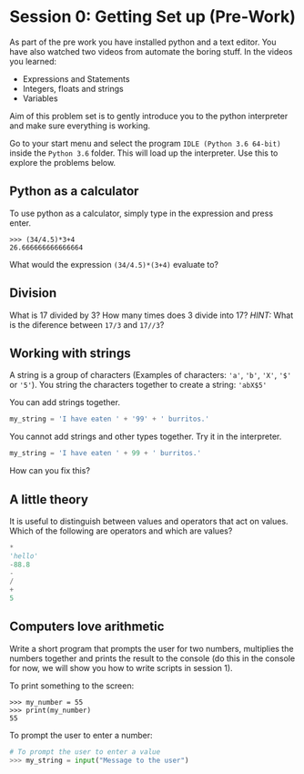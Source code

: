 # Session 0: Getting Set up (Pre-Work)

As part of the pre work you have installed python and a text editor. You have also watched two videos from automate the boring stuff. In the videos you learned:
- Expressions and Statements
- Integers, floats and strings
- Variables

Aim of this problem set is to gently introduce you to the python interpreter and make sure everything is working.

Go to your start menu and select the program `IDLE (Python 3.6 64-bit)` inside the `Python 3.6` folder. This will load up the interpreter. Use this to explore the problems below.

## Python as a calculator
To use python as a calculator, simply type in the expression and press enter.

```
>>> (34/4.5)*3+4
26.666666666666664
```

What would the expression `(34/4.5)*(3+4)` evaluate to?

## Division
What is 17 divided by 3?
How many times does 3 divide into 17?
*HINT:* What is the diference between `17/3` and `17//3`?

## Working with strings

A string is a group of characters (Examples of characters: `'a'`, `'b'`, `'X'`, `'$'` or `'5'`). You string the characters together to create a string: `'abX$5'`

You can add strings together.
```py
my_string = 'I have eaten ' + '99' + ' burritos.'
```

You cannot add strings and other types together. Try it in the interpreter.
```py
my_string = 'I have eaten ' + 99 + ' burritos.'
```

How can you fix this?


## A little theory
It is useful to distinguish between values and operators that act on values. Which of the following are operators and which are values?

```py
*
'hello'
-88.8
-
/
+
5
```

## Computers love arithmetic
Write a short program that prompts the user for two numbers, multiplies the numbers together and prints the result to the console (do this in the console for now, we will show you how to write scripts in session 1).

To print something to the screen:
```
>>> my_number = 55
>>> print(my_number)
55
```

To prompt the user to enter a number:
```py
# To prompt the user to enter a value
>>> my_string = input("Message to the user")
```






